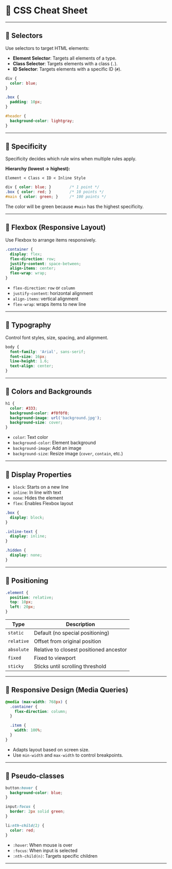 # 🎯 CSS Cheat Sheet

---

## 🔹 Selectors

Use selectors to target HTML elements:

- **Element Selector**: Targets all elements of a type.
- **Class Selector**: Targets elements with a class (`.`).
- **ID Selector**: Targets elements with a specific ID (`#`).

```css
div {
  color: blue;
}

.box {
  padding: 10px;
}

#header {
  background-color: lightgray;
}
```

---

## 🔹 Specificity

Specificity decides which rule wins when multiple rules apply.

**Hierarchy (lowest → highest):**

```
Element < Class < ID < Inline Style
```

```css
div { color: blue; }        /* 1 point */
.box { color: red; }        /* 10 points */
#main { color: green; }     /* 100 points */
```

The color will be green because `#main` has the highest specificity.

---

## 🔹 Flexbox (Responsive Layout)

Use Flexbox to arrange items responsively.

```css
.container {
  display: flex;
  flex-direction: row;
  justify-content: space-between;
  align-items: center;
  flex-wrap: wrap;
}
```

- `flex-direction`: `row` or `column`
- `justify-content`: horizontal alignment
- `align-items`: vertical alignment
- `flex-wrap`: wraps items to new line

---

## 🔹 Typography

Control font styles, size, spacing, and alignment.

```css
body {
  font-family: 'Arial', sans-serif;
  font-size: 16px;
  line-height: 1.6;
  text-align: center;
}
```

---

## 🔹 Colors and Backgrounds

```css
h1 {
  color: #333;
  background-color: #f0f0f0;
  background-image: url('background.jpg');
  background-size: cover;
}
```

- `color`: Text color
- `background-color`: Element background
- `background-image`: Add an image
- `background-size`: Resize image (`cover`, `contain`, etc.)

---

## 🔹 Display Properties

- `block`: Starts on a new line
- `inline`: In line with text
- `none`: Hides the element
- `flex`: Enables Flexbox layout

```css
.box {
  display: block;
}

.inline-text {
  display: inline;
}

.hidden {
  display: none;
}
```

---

## 🔹 Positioning

```css
.element {
  position: relative;
  top: 10px;
  left: 20px;
}
```

| Type       | Description                                  |
|------------|----------------------------------------------|
| `static`   | Default (no special positioning)             |
| `relative` | Offset from original position                |
| `absolute` | Relative to closest positioned ancestor      |
| `fixed`    | Fixed to viewport                            |
| `sticky`   | Sticks until scrolling threshold             |

---

## 🔹 Responsive Design (Media Queries)

```css
@media (max-width: 768px) {
  .container {
    flex-direction: column;
  }

  .item {
    width: 100%;
  }
}
```

- Adapts layout based on screen size.
- Use `min-width` and `max-width` to control breakpoints.

---

## 🔹 Pseudo-classes

```css
button:hover {
  background-color: blue;
}

input:focus {
  border: 2px solid green;
}

li:nth-child(2) {
  color: red;
}
```

- `:hover`: When mouse is over
- `:focus`: When input is selected
- `:nth-child(n)`: Targets specific children

---
